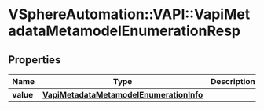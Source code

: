 # VSphereAutomation::VAPI::VapiMetadataMetamodelEnumerationResp

## Properties
Name | Type | Description | Notes
------------ | ------------- | ------------- | -------------
**value** | [**VapiMetadataMetamodelEnumerationInfo**](VapiMetadataMetamodelEnumerationInfo.md) |  | 


